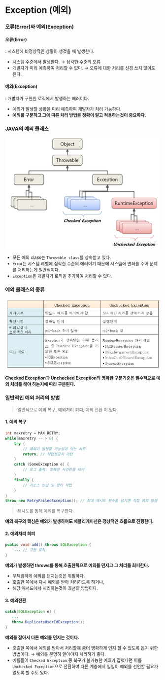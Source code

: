 # Exception (예외)
### 오류(Error)와 예외(Exception)
#### 오류(Error)
: 시스템에 비정상적인 상황이 생겼을 때 발생한다.
- 시스템 수준에서 발생한다. &rarr; 심각한 수준의 오류
- 개발자가 미리 예측하여 처리할 수 없다. &rarr; 오류에 대한 처리를 신경 쓰지 않아도 된다.

#### 예외(Exception)
: 개발자가 구현한 로직에서 발생하는 에러이다.
- 예외가 발생할 상황을 미리 예측하여 개발자가 처리 가능하다.
- **예외를 구분하고 그에 따른 처리 방법을 정확이 알고 적용하는것이 중요하다.**

### JAVA의 예외 클래스
<img width=550px src="./img/exception-class-structure.png">

- 모든 예외 class는 `Throwable class`를 상속받고 있다.
- Error는 시스템 레벨에 심각한 수준의 에러이기 때문에 시스템에 변화를 주어 문제를 처리하는게 일반적이다.
- `Exception`은 개발자가 로직을 추가하여 처리할 수 있다.

### 예외 클래스의 종류
<img width=550px src="./img/checked-unchecked-exception.png">

**Checked Exception과 Unchecked Exception의 명확한 구분기준은 필수적으로 예외 처리를 해야 하는지에 따라 구분된다.**

### 일반적인 예외 처리의 방법
> 일반적으로 예외 복구, 예외처리 회피, 예외 전환 이 있다.
#### 1. 예외 복구
```java
int maxretry = MAX_RETRY;
while(maxretry -- > 0) {
    try {
        // 예외가 발생할 가능성이 있는 시도
        return; // 작업성공시 리턴
    }
    catch (SomeException e) {
        // 로그 출력. 정해진 시간만큼 대기
    } 
    finally {
        // 리소스 반납 및 정리 작업
    }
}
throw new RetryFailedException(); // 최대 재시도 횟수를 넘기면 직접 예외 발생
```
> 제시도를 통해 예외를 복구한다.

**예외 복구의 핵심은 예외가 발생하여도 에플리케이션은 정상적인 흐름으로 진행한다.**

#### 2. 예외처리 회피
```java
public void add() throws SQLException {
    ... // 구현 로직
}
```
**예외가 발생하면 throws를 통해 호출한쪽으로 예외를 던지고 그 처리를 회피한다.**
- 무책임하게 예외를 던지는것은 위험하다.
- 호출한 쪽에서 다시 예외를 받아 처리하도록 하거나,
- 해당 매서드에서 처리하는것이 최선의 방법이다.

#### 3. 예외전환
```java
catch(SQLException e) {
   ...
   throw DuplicateUserIdException();
}
```
**예외를 잡아서 다른 예외를 던지는 것이다.**
- 호출한 쪽에서 예외를 받아서 처리할떄 좀더 명확하게 인지 할 수 있도록 돕기 위한 방법이다.  &rarr; 예외를 분명히 알아야지 처리하기 좋다.
- 예를들어 `Checked Exception` 중 복구가 불가능한 예외가 잡혔다면 이를 `Unchecked Exception`으로 전환하여 다른 계층에서 일일이 예외를 선언할 필요가 없도록 할 수도 있다.